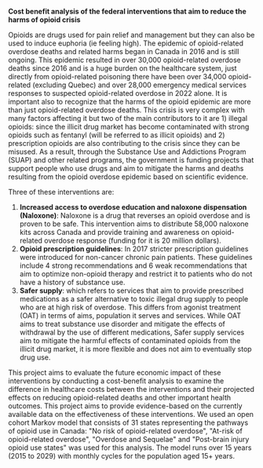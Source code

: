 **Cost benefit analysis of the federal interventions that aim to reduce the harms of opioid crisis**

Opioids are drugs used for pain relief and management but they can also be used to induce euphoria (ie feeling high). The epidemic of opioid-related overdose deaths and related harms began in Canada in 2016 and is still ongoing. This epidemic resulted in over 30,000 opioid-related overdose deaths since 2016 and is a huge burden on the healthcare system, just directly from opioid-related poisoning there have been over 34,000 opioid-related (excluding Quebec) and over 28,000 emergency medical services responses to suspected opioid-related overdose in 2022 alone. It is important also to recognize that the harms of the opioid epidemic are more than just opioid-related overdose deaths. This crisis is very complex with many factors affecting it but two of the main contributors to it are 1) illegal opioids: since the illicit drug market has become contaminated with strong opioids such as fentanyl (will be referred to as illicit opioids) and 2) prescription opioids are also contributing to the crisis since they can be misused. As a result, through the Substance Use and Addictions Program (SUAP) and other related programs, the government is funding projects that support people who use drugs and aim to mitigate the harms and deaths resulting from the opioid overdose epidemic based on scientific evidence.

Three of these interventions are:

1)  **Increased access to overdose education and naloxone dispensation (Naloxone)**: Naloxone is a drug that reverses an opioid overdose and is proven to be safe. This intervention aims to distribute 58,000 naloxone kits across Canada and provide training and awareness on opioid-related overdose response (funding for it is 20 million dollars).
2)  **Opioid prescription guidelines**: In 2017 stricter prescription guidelines were introduced for non-cancer chronic pain patients. These guidelines include 4 strong recommendations and 6 weak recommendations that aim to optimize non-opioid therapy and restrict it to patients who do not have a history of substance use.
3)  **Safer supply**: which refers to services that aim to provide prescribed medications as a safer alternative to toxic illegal drug supply to people who are at high risk of overdose. This differs from agonist treatment (OAT) in terms of aims, population it serves and services. While OAT aims to treat substance use disorder and mitigate the effects of withdrawal by the use of different medications, Safer supply services aim to mitigate the harmful effects of contaminated opioids from the illicit drug market, it is more flexible and does not aim to eventually stop drug use.  

This project aims to evaluate the future economic impact of these interventions by conducting a cost-benefit analysis to examine the difference in healthcare costs between the interventions and their projected effects on reducing opioid-related deaths and other important health outcomes. This project aims to provide evidence-based on the currently available data on the effectiveness of these interventions. We used an open cohort Markov model that consists of 31 states representing the pathways of opioid use in Canada: "No risk of opioid-related overdose", "At-risk of opioid-related overdose", "Overdose and Sequelae" and "Post-brain injury opioid use states" was used for this analysis. The model runs over 15 years (2015 to 2029) with monthly cycles for the population aged 15+ years.
